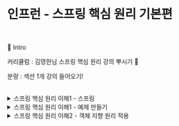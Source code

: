 # 인프런 - 스프링 핵심 원리 기본편
</br>

:pushpin: Intro

커리큘럼 : 김영한님 스프링 핵심 원리 강의 뿌시기 👊

분량 : 섹션 1개 강의 들어오기!


</br>

<details>
<summary> 스프링 핵심 원리 이해1 - 스프링</summary>
<div markdown="1">
</br>
 
 
1. 스프링 프레임워크, 스프링 부트    
스프링 부트는 스프링과 관련된 기술을 편리하게 사용하게 만들어준다. 그리고 제일 중요한 것이 스프링 프레임워크이다.  
스프링 프레임워크의 핵심 기술에는, 스프링 의존성 주입(DI), AOP, 이벤트가 있고 웹 기술에는 스프링 MVC등이 있다.  
즉 스프링 부트를 이용해서 스프링 프레임워크를 사용하는 것이다. 스프링 부트는 기본으로 사용한다.  
 예전에는 웹 서버가 따로 있어서 웹서버를 따로 설치해야 했지만 지금은 스프링 부트안에 웹서버가 있기 편리하다.
 
 
2. 스프링을 왜 만들었을까?  
스프링의 핵심 개념  
웹 애플리케이션을 만들고 DB 접근을 편하게 해주는 기술  
이런 것들은 결과물이다. 스프링은 자바 언어 기반의 프레임 워크이다.  
즉 자바 언어의 가장 큰 특징인 객체 지향 언어를 사용하여 스프링이 자바의 객체 지향언어가 가진 강력한 특징을 살려내는 프레임워크이다. 즉, 객체 지향의 장점을 살린 프레임워크이다.  
 
 
3. 좋은 객체 지향 언어?  
유연하고 변경이 용이 -> 컴포넌트를 쉽고 유연하게 변경하면서 개발할 수 있는 방법, 즉 다형성이다.  
다형성의 개념: 역할과 구현으로 세계를 구분. 예로들어, 하나의 자동차 역할이 있으면 이를 다양한 종류의 차가 이 자동차의 역할을 구현하였다. 그러면 운전자는 각 자동차의 구현은 몰라도 되고 오로지 자동차의 인터페이스(역할)만 알면된다.
여기서 중요한 것은 이렇게 역할과 구현을 분리한 것은 운전자를 위해서 이다. 자동차 세상을 무한히 확장할 수 있다. client에 영향을 주지 않고 새로운 자동차를 출시할 수 있게 된다.
-> 이것이 유연하고 변경이 용이하다는 뜻이다.
역할과 구현을 분리: 역할과 구현으로 분리하면 세상이 단순해지고 유연해지며 변경도 편리해진다.
장점:
- 클라이언트는 대상의 역할(인터페이스)만 알면 된다.
- 클라이언트는 구현 대상의 내부 구조를 몰라도 된다.
- 클라이언트는 구현 대상의 내부구조가 변해도 구현 대상 자체가 변해도 영향을 받지 않는다.
 
 
4. 자바 언어
역할: 인터페이스
구현: 인터페이스를 구현한 클래스, 구현 객체  
핵심은 구현보다 역할이 먼저이다.   
자바 언어의 다형성: 오버라이딩  
즉 실행 시점에 인터페이스를 구현한 클래스의 메소드가 실행된다. 예로들면 MemberService를 클라이언트라 보고 MemberRepository를 서버로 본다면, 클라이언트는 MemberRepository만 보이고 Member Repository를 구현한 Memory나 JdbcRepository는 보이지 않는다. 이것이 핵심이다. 즉 MemberService, 클라이언트를 변경하지 않고, MemberRepository, 서버의 구현 기능을 유연하게 변경할 수 있다. 이것이 다형성의 본질이다.
 
 
5. 스프링과 객체지향  
이제 앞에서 배운 스프링과 연결시켜보자. 스프링은 이 다형성을 극대화 이용할 수 있게 해준다. 예로들어, 제어의 역전(IoC), 의존관계 주입(DI)은 이 다형성을 활둉해서 역할과 구현을 편리하게 다룰 수 있도록 지원한다. 즉 스프링이 바로 이 다형성을 지원해준다.  
</div>
</details>

<details>
<summary> 스프링 핵심 원리 이해1 - 예제 만들기</summary>
<div markdown="1">
</br>
스프링 핵심 원리 이해1 - 예제 만들기  
오늘은 순수 자바로 예제를 만들면서 스프링의 핵심 원리를 이해해보자!  


✔ 비즈니스 요구사항과 설계  
다음과 같이 비즈니스 요구사항이 주어졌을 때 설계를 해보자.  

📌 회원
회원을 가입하고 조회할 수 있다.  
회원은 일반과 VIP 두 가지 등급이 있다.  
회원 데이터는 자체 DB를 구축할 수 있고, 외부 시스템과 연동할 수 있다. (미확정)  
 
 </br>
📌 주문과 할인 정책  
회원은 상품을 주문할 수 있다.  
회원 등급에 따라 할인 정책을 적용할 수 있다.  
할인 정책은 모든 VIP는 1,000원을 할인해주는 고정 금액 할인을 적용해달라. (나중에 변경될 수 있다.)  
할인 정책은 변경 가능성이 높다. 회사의 기본 할인 정책을 아직 정하지 못했고, 오픈 직전까지 고민을 미루고 싶다. 최악의 경우 할인을 적용하지 않을 수도 있다. (미확정)  
요구사항을 보면 회원 데이터 부분이나 할인 정책 부분은 나중에 변경될 가능성이 있다.  
하지만 이러한 부분이 결정될 때까지 언제까지나 개발을 미룰 수는 없다!  


그러면 어떻게 해야할까?  

인터페이스를 만들고 구현체를 언제든지 갈아끼울 수 있도록 설계하면 된다!  
 </br>

⭐ 참고사항  
지금부터는 순수 자바로 개발한다. 하지만 기본 세팅을 편하게 하기 위해서 스프링 부트를 사용한다는 점 기억해두기!  
</br>

✔ 회원 도메인 설계  
먼저 회원 도메인의 협력 관계에 대해 설계를 해보자.  

회원 도메인 협력 관계  


회원 도메인 요구사항  
회원을 가입하고 조회할 수 있다.  

→ 회원 서비스에 회원가입, 회원조회 기능을 제공한다.  

회원은 일반과 VIP 두 가지 등급이 있다.  

→ 회원 도메인 계층에서 설계하도록 만든다.  

회원 데이터는 자체 DB를 구축할 수 있고, 외부 시스템과 연동할 수 있다. (미확정)  

→ 회원 저장소라는 인터페이스를 별도로 만들고, 세 가지로 나눈다.  

자바 코드로 메모리 회원 저장소라는 단순한 메모리를 만들어준다. (나중에 관련 부분이 확정되면 그때 교체해주면 된다!)  
회원 클래스 다이어그램  


협력 관계 설계를 다하면 이제 클래스 다이어그램을 만든다.  

MemberService 역할을 인터페이스로 만들고, 그 구현을 MemberServiceImpl에서 한다.  
MemberRepository 역할을 인터페이스로 만들고, 그 구현을 MemoryMemberRepository나 DbMemberRepository에서 한다.  
회원 객체 다이어그램  


실제 메모리 참조를 나타낸 것이다.  

클라이언트는 회원 서비스를 바라보고, 회원 서비스는 메모리 회원 저장소를 바라본다.  

✔ 회원 도메인 개발  
실습 내용은 github에 올려두었다. (core 폴더)  

✔ 회원 도메인 설계의 문제점  
위의 설계서 내용을 따라서 자바 코드로 실습까지 마쳤는데 문제점이 발견된다!  

OCP, DIP가 잘 지켜지고 있는지에 대한 의문을 갖게 된다.  

회원 저장소로 지금 굉장히 단순한 메모리인 MemoryMemberRepositoy를 사용하고 있는데, 아직 미확정인 부분이기 때문에 이를 변경할 때 OCP 원칙이 지켜질 수 있을까?  
의존 관계가 인터페이스 뿐만 아니라 구현까지 모두 의존하는 문제가 있다.  
→ 이 문제들은 설계를 해가면서 해결해나갈 것이다.  

✔ 주문과 할인 도메인 설계  
주문 도메인 협력, 역할, 책임  
📌 주문과 할인 정책 요구사항  
회원은 상품을 주문할 수 있다.  
회원 등급에 따라 할인 정책을 적용할 수 있다.  
할인 정책은 모든 VIP는 1,000원을 할인해주는 고정 금액 할인을 적용해달라. (나중에 변경될 수 있다.)  
할인 정책은 변경 가능성이 높다. 회사의 기본 할인 정책을 아직 정하지 못했고, 오픈 직전까지 고민을 미루고 싶다. 최악의 경우 할인을 적용하지 않을 수도 있다.  


주문을 하는 동작은 다음과 같다.  

1. 주문 생성
클라이언트는 주문 서비스에 주문 생성을 요청한다.

→ 이때 회원id, 상품명, 상품 가격을 넘겨준다.

2. 회원 조회
할인을 위해서는 회원 등급이 필요하다.
그래서 주문 서비스는 회원 저장소에서 회원을 조회한다.

→ 회원 조회할 때 findById를 이용해서 조회한다.

3. 할인 적용
주문 서비스는 회원 등급에 따른 할인 여부를 할인 정책에 위임하다.

4. 주문 결과 반환
주문 서비스는 할인 결과를 포함한 주문 결과를 반환한다.

주문 도메인 전체


역할과 구현까지 그린 그림이다.

계~속 강조했던 역할과 구현을 분리해서 객체를 자유롭게 조립할 수 있게 설계했다.

이로 인해 미확정된 부분들에 대해 유연하게 대처할 수 있게 되었다.

주문 도메인 클래스 다이어그램


주문 도메인 정책을 클래스 다이어그램을 나타낸 그림이다.  
![image](https://user-images.githubusercontent.com/74589038/130325096-4e1bfbe8-7167-41a0-9d20-fbadb36c9acb.png)


주문 도메인 객체 다이어그램  
![image](https://user-images.githubusercontent.com/74589038/130325105-71823983-418e-46cd-84e4-3ce49aaba361.png)  

주문 도메인 객체 다이어그램 1

회원을 메모리에서 조회하고, 정액 할인 정책(고정 금액)을 지원해도 주문 서비스를 변경하지 않아도 된다.

주문 도메인 객체 다이어그램 2

회원을 메모리가 아닌 실제 DB에서 조회하고, 정률 할인 정책(주문 금액에 따라 % 할인)을 지원해도 주문 서비스를 변경하지 않아도 된다.

⭐ 각각 역할 간의 협력 관계는 그대로 유지된다.


</div>
</details>
 

<details>
<summary> 스프링 핵심 원리 이해2 - 객체 지향 원리 적용 </summary>
<div markdown="1">
 
 </br>
 📌 새로운 할인 정책 개발 
 다형성 덕분에 새로운 정률 할인 정책 코드를 추가로 개발하는 것 자체는 아무 문제가 없음  
 
 📌 새로운 할인 정책 적용과 문제점  
 새로 개발한 정률 할인 정책을 적용하려고 하니 클라이언트 코드인 주문 서비스 구현체도 함께 변경해야함  
주문 서비스 클라이언트가 인터페이스인 DiscountPolicy 뿐만 아니라, 구체 클래스인  
FixDiscountPolicy 도 함께 의존 DIP 위반  
 
 📌 관심사의 분리  
애플리케이션을 하나의 공연으로 생각  
기존에는 클라이언트가 의존하는 서버 구현 객체를 직접 생성하고, 실행함  
비유를 하면 기존에는 남자 주인공 배우가 공연도 하고, 동시에 여자 주인공도 직접 초빙하는 다양한 책임을 가지고 있음  
공연을 구성하고, 담당 배우를 섭외하고, 지정하는 책임을 담당하는 별도의 공연 기획자가 나올 시점  
공연 기획자인 AppConfig가 등장  
AppConfig는 애플리케이션의 전체 동작 방식을 구성(config)하기 위해, 구현 객체를 생성하고, 연결하는 책임  
이제부터 클라이언트 객체는 자신의 역할을 실행하는 것만 집중, 권한이 줄어듬(책임이 명확해짐)  
 
 📌 AppConfig 리팩터링  
구성 정보에서 역할과 구현을 명확하게 분리  
역할이 잘 들어남  
중복 제거  
 
 📌  새로운 구조와 할인 정책 적용  
정액 할인 정책 정률% 할인 정책으로 변경  
AppConfig의 등장으로 애플리케이션이 크게 사용 영역과, 객체를 생성하고 구성(Configuration)하는 영역으로 분리  
할인 정책을 변경해도 AppConfig가 있는 구성 영역만 변경하면 됨, 사용 영역은 변경할 필요가 없음.  
클라이언트 코드인 주문 서비스 코드도 변경하지 않음  
 
 
 
</div>
</details>
